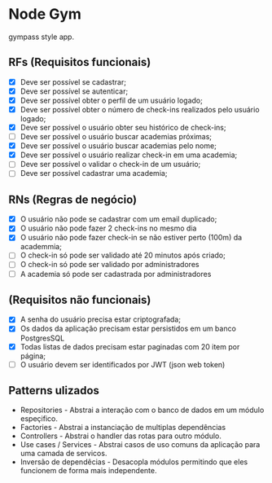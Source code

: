 # Node Gym

gympass style app.

## RFs (Requisitos funcionais)

- [x] Deve ser possível se cadastrar;
- [x] Deve ser possível se autenticar;
- [x] Deve ser possível obter o perfil de um usuário logado;
- [x] Deve ser possível obter o número de check-ins realizados pelo usuário logado;
- [x] Deve ser possível o usuário obter seu histórico de check-ins;
- [ ] Deve ser possível o usuário buscar academias próximas;
- [x] Deve ser possível o usuário buscar academias pelo nome;
- [x] Deve ser possível o usuário realizar check-in em uma academia;
- [ ] Deve ser possível o validar o check-in de um usuário;
- [ ] Deve ser possível cadastrar uma academia;

## RNs (Regras de negócio)

- [x] O usuário não pode se cadastrar com um email duplicado;
- [x] O usuário não pode fazer 2 check-ins no mesmo dia
- [x] O usuário não pode fazer check-in se não estiver perto (100m) da academmia;
- [ ] O check-in só pode ser validado até 20 minutos após criado;
- [ ] O check-in só pode ser validado por administradores
- [ ] A academia só pode ser cadastrada por administradores

## (Requisitos não funcionais)

- [x] A senha do usuário precisa estar criptografada;
- [x] Os dados da aplicação precisam estar persistidos em um banco PostgresSQL
- [x] Todas listas de dados precisam estar paginadas com 20 item por página;
- [ ] O usuário devem ser identificados por JWT (json web token)

## Patterns ulizados

- Repositories - Abstrai a interação com o banco de dados em um módulo espeçifico.
- Factories - Abstrai a instanciação de multiplas dependências
- Controllers - Abstrai o handler das rotas para outro módulo.
- Use cases / Services - Abstrai casos de uso comuns da aplicação para uma camada de servicos.
- Inversão de dependêcias - Desacopla módulos permitindo que eles funcionem de forma mais independente.
